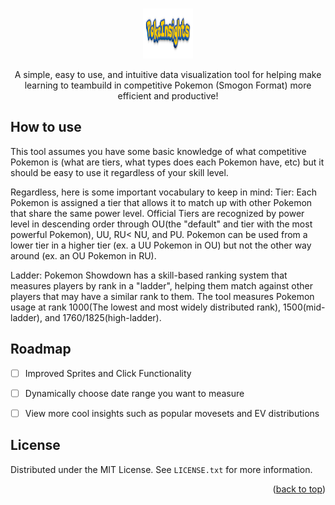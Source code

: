 <!-- Improved compatibility of back to top link: See: https://github.com/othneildrew/Best-README-Template/pull/73 -->
<a id="readme-top"></a>
<!--
*** Thanks for checking out the Best-README-Template. If you have a suggestion
*** that would make this better, please fork the repo and create a pull request
*** or simply open an issue with the tag "enhancement".
*** Don't forget to give the project a star!
*** Thanks again! Now go create something AMAZING! :D
-->



<!-- PROJECT SHIELDS -->
<!--
*** I'm using markdown "reference style" links for readability.
*** Reference links are enclosed in brackets [ ] instead of parentheses ( ).
*** See the bottom of this document for the declaration of the reference variables
*** for contributors-url, forks-url, etc. This is an optional, concise syntax you may use.
*** https://www.markdownguide.org/basic-syntax/#reference-style-links
-->


<!-- PROJECT LOGO -->
<br />
<div align="center">
  <a href="https://github.com/github_username/repo_name">
    <img src="assets\PokeInsights Logo.png" alt="Logo" width="80" height="80">
  </a>

  <p align="center">
    A simple, easy to use, and intuitive data visualization tool for helping make learning to teambuild in competitive Pokemon (Smogon Format) more efficient and productive!
  </p>
</div>



<!-- ABOUT THE PROJECT -->
## How to use

This tool assumes you have some basic knowledge of what competitive Pokemon is (what are tiers, what types does each Pokemon have, etc) but it should be easy to use it regardless of your skill level.

Regardless, here is some important vocabulary to keep in mind:
Tier: Each Pokemon is assigned a tier that allows it to match up with other Pokemon that share the same power level. Official Tiers are recognized by power level in descending order through OU(the "default" and tier with the most powerful Pokemon), UU, RU< NU, and PU. Pokemon can be used from a lower tier in a higher tier (ex. a UU Pokemon in OU) but not the other way around (ex. an OU Pokemon in RU). 

Ladder: Pokemon Showdown has a skill-based ranking system that measures players by rank in a "ladder", helping them match against other players that may have a similar rank to them. The tool measures Pokemon usage at rank 1000(The lowest and most widely distributed rank), 1500(mid-ladder), and 1760/1825(high-ladder).


<!-- ROADMAP -->
## Roadmap

- [ ] Improved Sprites and Click Functionality
- [ ] Dynamically choose date range you want to measure
- [ ] View more cool insights such as popular movesets and EV distributions


<!-- LICENSE -->
## License

Distributed under the MIT License. See `LICENSE.txt` for more information.

<p align="right">(<a href="#readme-top">back to top</a>)</p>


